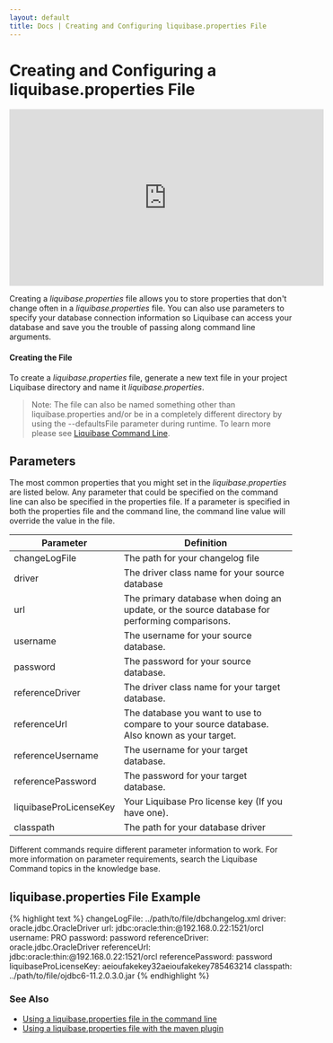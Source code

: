 ```yaml
---
layout: default
title: Docs | Creating and Configuring liquibase.properties File 
---
```

# Creating and Configuring a liquibase.properties File
<div align="center">
<iframe width="560" height="315" src="https://www.youtube.com/embed/VokEe4hTFUI" frameborder="0" allow="accelerometer; autoplay; encrypted-media; gyroscope; picture-in-picture" allowfullscreen></iframe></div>

Creating a *liquibase.properties* file allows you to store properties that don't change often in a *liquibase.properties* file. You can also use parameters to specify your database connection information so Liquibase can access your database and save you the trouble of passing along command line arguments.

#### Creating the File
To create a *liquibase.properties* file, generate a new text file in your project Liquibase directory and name it *liquibase.properties*.

> Note: The file can also be named something other than liquibase.properties and/or be in a completely different directory by using the --defaultsFile parameter during runtime.
To learn more please see [Liquibase Command Line](command_line.html).

## Parameters
The most common properties that you might set in the *liquibase.properties* are listed below. Any parameter that could be specified on
the command line can also be specified in the properties file. If a parameter is specified in both the properties file and the command line,
the command line value will override the value in the file.

| Parameter | Definition |
| --------- | ---------- |
| changeLogFile | The path for your changelog file|
| driver | The driver class name for your source database|
| url | The primary database when doing an update, or the source database for performing comparisons. |
| username | The username for your source database.|
| password | The password for your source database.|
| referenceDriver | The driver class name for your target database. |
| referenceUrl | The database you want to use to compare to your source database. Also known as your target. |
| referenceUsername | The username for your target database. |
| referencePassword | The password for your target database. |
| liquibaseProLicenseKey | Your Liquibase Pro license key (If you have one). |
| classpath | The path for your database driver |

Different commands require different parameter information to work. For more information on parameter requirements, search the Liquibase Command topics in the knowledge base.

## liquibase.properties File Example
{% highlight text %}
changeLogFile: ../path/to/file/dbchangelog.xml
driver: oracle.jdbc.OracleDriver
url: jdbc:oracle:thin:@192.168.0.22:1521/orcl
username: PRO
password: password
referenceDriver: oracle.jdbc.OracleDriver
referenceUrl: jdbc:oracle:thin:@192.168.0.22:1521/orcl
referencePassword: password
liquibaseProLicenseKey: aeioufakekey32aeioufakekey785463214
classpath: ../path/to/file/ojdbc6-11.2.0.3.0.jar
{% endhighlight %}


### See Also ###
* [Using a liquibase.properties file in the command  line](command_line.html#using-a-liquibaseproperties-file)
* [Using a liquibase.properties file with the maven plugin](maven/index.html#using-configuration-property-files)
